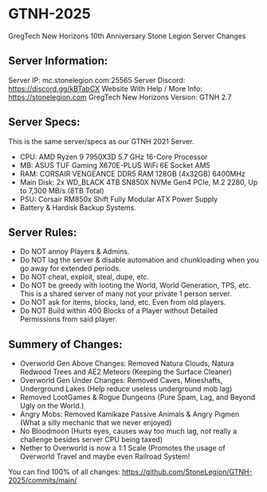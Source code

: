 # GTNH-2025
GregTech New Horizons 10th Anniversary Stone Legion Server Changes

## Server Information:
Server IP: mc.stonelegion.com:25565
Server Discord: https://discord.gg/kBTabCX
Website With Help / More Info: https://stonelegion.com
GregTech New Horizons Version: GTNH 2.7

## Server Specs:
This is the same server/specs as our GTNH 2021 Server.
- CPU: AMD Ryzen 9 7950X3D 5.7 GHz 16-Core Processor
- MB: ASUS TUF Gaming X670E-PLUS WiFi 6E Socket AM5
- RAM: CORSAIR VENGEANCE DDR5 RAM 128GB (4x32GB) 6400MHz
- Main Disk: 2x WD_BLACK 4TB SN850X NVMe Gen4 PCIe, M.2 2280, Up to 7,300 MB/s (8TB Total)
- PSU: Corsair RM850x Shift Fully Modular ATX Power Supply
- Battery & Hardisk Backup Systems.

## Server Rules:
- Do NOT annoy Players & Admins.
- Do NOT lag the server & disable automation and chunkloading when you go away for extended periods.
- Do NOT cheat, exploit, steal, dupe, etc.
- Do NOT be greedy with looting the World, World Generation, TPS, etc. This is a shared server of many not your private 1 person server.
- Do NOT ask for items, blocks, land, etc. Even from old players.
- Do NOT Build within 400 Blocks of a Player without Detailed Permissions from said player.

## Summery of Changes:
- Overworld Gen Above Changes: Removed Natura Clouds, Natura Redwood Trees and AE2 Meteors (Keeping the Surface Cleaner)
- Overworld Gen Under Changes: Removed Caves, Mineshafts, Underground Lakes (Help reduce useless underground mob lag)
- Removed LootGames & Rogue Dungeons (Pure Spam, Lag, and Beyond Ugly on the World.)
- Angry Mobs: Removed Kamikaze Passive Animals & Angry Pigmen (What a silly mechanic that we never enjoyed)
- No Bloodmoon (Hurts eyes, causes way too much lag, not really a challenge besides server CPU being taxed)
- Nether to Overworld is now a 1:1 Scale (Promotes the usage of Overworld Travel and maybe even Railroad System! 

You can find 100% of all changes: https://github.com/StoneLegion/GTNH-2025/commits/main/

